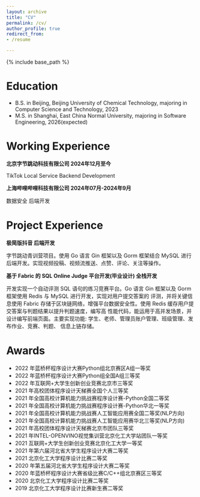 ```yaml
---
layout: archive
title: "CV"
permalink: /cv/
author_profile: true
redirect_from:
- /resume

---
```


{% include base_path %}

Education
======

* B.S. in Beijing, Beijing University of Chemical Technology, majoring in Computer Science and Technology, 2023
* M.S. in Shanghai, East China Normal University, majoring in Software Engineering, 2026(expected)

Working Experience
=====

**北京字节跳动科技有限公司 2024年12月至今**

TikTok Local Service Backend  Development




**上海哔哩哔哩科技有限公司 2024年07月-2024年9月**

数据安全 后端开发


Project Experience
======

**极简版抖音 后端开发**

字节跳动青训营项目。使用 Go 语言 Gin 框架以及 Gorm 框架结合 MySQL 进行后端开发。实现视频投稿、视频流推送、点赞、评论、关注等操作。

**基于 Fabric 的 SQL Online Judge 平台开发(毕业设计) 全栈开发**


开发实现一个自动评测 SQL 语句的练习竞赛平台。Go 语言 Gin 框架以及 Gorm 框架使用 Redis 与 MySQL 进行开发，实现对用户提交答案的 评测，并将关键信息使用 Fabric 存储于区块链网络，增强平台数据安全性。使用 Redis 缓存用户提交答案与判题结果以提升判题速度，编写高 性能代码，能运用于高并发场景，并设计编写前端页面。主要实现功能: 学生、老师、管理员账户管理、班级管理、发布作业、竞赛、判题、 信息上链存储。

Awards
======

* 2022 年蓝桥杯程序设计大赛Python组北京赛区A组一等奖
* 2022 年蓝桥杯程序设计大赛Python组全国A组三等奖
* 2022 年互联网+大学生创新创业竞赛北京市三等奖
* 2021 年高校团体程序设计天梯赛全国个人三等奖
* 2021 年全国高校计算机能力挑战赛程序设计赛-Python全国二等奖
* 2021 年全国高校计算机能力挑战赛程序设计赛-Python华北一等奖
* 2021 年全国高校计算机能力挑战赛人工智能应用赛全国二等奖(NLP方向)
* 2021 年全国高校计算机能力挑战赛人工智能应用赛华北三等奖(NLP方向)
* 2021 年高校团体程序设计天梯赛北京市团队三等奖
* 2021 年INTEL-OPENVINO视觉集训营北京化工大学站团队一等奖
* 2021 互联网+大学生创新创业竞赛北京化工大学一等奖
* 2021 年第六届河北省大学生程序设计大赛二等奖
* 2021 北京化工大学程序设计比赛二等奖
* 2020 年第五届河北省大学生程序设计大赛二等奖
* 2020 年蓝桥杯程序设计大赛省级比赛C/C++组北京赛区三等奖
* 2020 北京化工大学程序设计比赛二等奖
* 2019 北京化工大学程序设计比赛新生赛二等奖